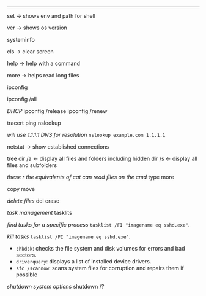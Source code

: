 ___


set -> shows env and path for shell

ver -> shows os version

systeminfo

cls -> clear screen

help -> help with a command

more -> helps read long files


ipconfig

ipconfig /all

*DHCP*
ipconfig /release
ipconfig /renew


tracert
ping 
nslookup

*will use 1.1.1.1 DNS for resolution*
`nslookup example.com 1.1.1.1`


netstat -> show established connections


tree
dir /a <- display all files and folders including hidden
dir /s <- display all files and subfolders


*these r the equivalents of cat can read files on the cmd*
type 
more 

copy 
move


*delete files*
del
erase


*task management*
tasklits


*find tasks for a specific process*
`tasklist /FI "imagename eq sshd.exe"`.

*kill tasks*
`tasklist /FI "imagename eq sshd.exe"`.


- `chkdsk`: checks the file system and disk volumes for errors and bad sectors.
- `driverquery`: displays a list of installed device drivers.
- `sfc /scannow`: scans system files for corruption and repairs them if possible


*shutdown system options*
shutdown /?


